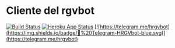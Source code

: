 # Cliente del rgvbot
[![Build Status](https://travis-ci.org/RGVylar/rgvbotWithHTML.svg?branch=master)](https://travis-ci.org/RGVylar/rgvbotWithHTML)
[![Heroku App Status](http://heroku-shields.herokuapp.com/rgvbot-with-html)](https://rgvbot-with-html.herokuapp.com)
[![https://telegram.me/hrgvbot](https://img.shields.io/badge/💬%20Telegram-HRGVbot-blue.svg)](https://telegram.me/hrgvbot)